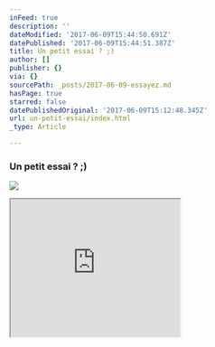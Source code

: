 ```yaml
---
inFeed: true
description: ''
dateModified: '2017-06-09T15:44:50.691Z'
datePublished: '2017-06-09T15:44:51.387Z'
title: Un petit essai ? ;)
author: []
publisher: {}
via: {}
sourcePath: _posts/2017-06-09-essayez.md
hasPage: true
starred: false
datePublishedOriginal: '2017-06-09T15:12:48.345Z'
url: un-petit-essai/index.html
_type: Article

---
```

### **Un petit essai ? ;)**
![](https://the-grid-user-content.s3-us-west-2.amazonaws.com/00a9d377-470d-4bf1-9a6e-2d97fe5b7af5.png)

<iframe src="https://the-grid.github.io/ed-userhtml/?g=eJyVj81OwzAQhO95Csv3xE1ocAq2JcRbcHOc9Q81SeTdUsHT8xOoOIE4jTSz82lH5TQfWYGsOdJLBowAxFks4DWPRCveCGERgbB209y8phBgadzyJJ7bGsmOGcS3iciZMJVCV9JKDIv7N-MRuVFiA1xIhj18pndramg5wsw046XtYZLSH-R07Ya27-Tey_EAw9DZcehHfvsrJ9s5nGyAD5QvfxzfL7NPoTnDWMi9N6ic4EejUtv3rNq0PqeJor7qdhcnQgqRdLffGVapr7XmDYQzgUU" height="244" style=""></iframe>